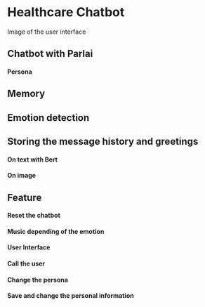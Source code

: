 # Healthcare Chatbot

Image of the user interface


## Chatbot with Parlai

#### Persona

## Memory


## Emotion detection 

## Storing the message history and greetings

#### On text with Bert

#### On image


## Feature

#### Reset the chatbot

#### Music depending of the emotion

#### User Interface

#### Call the user

#### Change the persona

#### Save and change the personal information